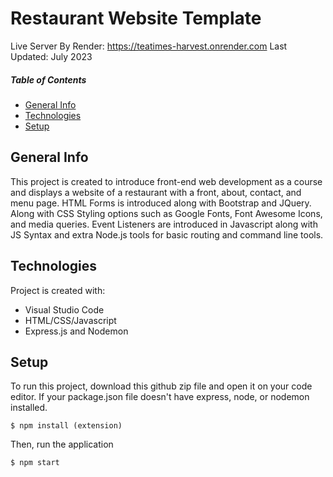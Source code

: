 # Restaurant Website Template

Live Server By Render: https://teatimes-harvest.onrender.com
Last Updated: July 2023

##### Table of Contents  
* [General Info](#general-info)  
* [Technologies](#technologies) 
* [Setup](#setup)

## General Info
This project is created to introduce front-end web development as a course and displays a website of a restaurant with a front, about, contact, and menu page. HTML Forms is introduced along with Bootstrap and JQuery. Along with CSS Styling options such as Google Fonts, Font Awesome Icons, and media queries. Event Listeners are introduced in Javascript along with JS Syntax and extra Node.js tools for basic routing and command line tools.

## Technologies
Project is created with:
- Visual Studio Code
- HTML/CSS/Javascript
- Express.js and Nodemon

## Setup 
To run this project, download this github zip file and open it on your code editor. If your package.json file doesn't have express, node, or nodemon installed. 

```
$ npm install (extension)
```

Then, run the application

```
$ npm start
```
